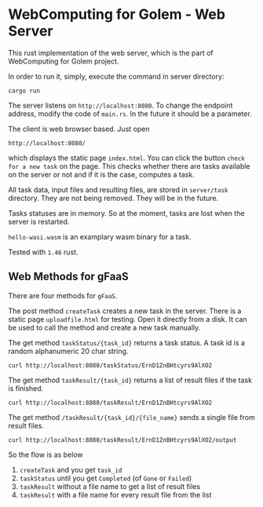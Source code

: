 # WebComputing for Golem - Web Server

This rust implementation of the web server, which is the part of WebComputing for Golem project.

In order to run it, simply, execute the command in server directory:
```
cargo run
```
The server listens on `http://localhost:8080`. To change the endpoint address, modify the code of `main.rs`. In the future it should be a parameter.

The client is web browser based. Just open
```
http://localhost:8080/
```
which displays the static page `index.html`. You can click the button `check for a new task` on the page. 
This checks whether there are tasks available on the server or not and if it is the case, computes a task.

All task data, input files and resulting files, are stored in `server/task` directory. They are not being removed. They will be in the future.

Tasks statuses are in memory. So at the moment, tasks are lost when the server is restarted.

`hello-wasi.wasm` is an examplary wasm binary for a task.

Tested with `1.46` rust.

## Web Methods for gFaaS

There are four methods for `gFaaS`.

The post method `createTask` creates a new task in the server. There is a static page `uploadfile.html` for testing. Open it directly from a disk. 
It can be used to call the method and create a new task manually.

The get method `taskStatus/{task_id}` returns a task status. A task id is a random alphanumeric 20 char string.
```
curl http://localhost:8080/taskStatus/ErnD1ZnBHtcyrs9AlXO2
```

The get method `taskResult/{task_id}` returns a list of result files if the task is finished.
```
curl http://localhost:8080/taskResult/ErnD1ZnBHtcyrs9AlXO2
```

The get method `/taskResult/{task_id}/{file_name}` sends a single file from result files.
```
curl http://localhost:8080/taskResult/ErnD1ZnBHtcyrs9AlXO2/output
```

So the flow is as below
1. `createTask` and you get `task_id`
2. `taskStatus` until you get `Completed` (of `Gone` or `Failed`)
3. `taskResult` without a file name to get a list of result files
4. `taskResult` with a file name for every result file from the list
